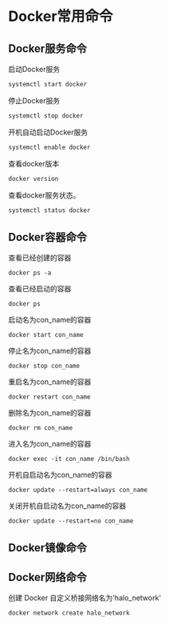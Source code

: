 # Docker常用命令

## Docker服务命令

启动Docker服务

```bash
systemctl start docker
```

停止Docker服务

```bash
systemctl stop docker
```

开机自动启动Docker服务

```bash
systemctl enable docker
```

查看docker版本

```bash
docker version
```

查看docker服务状态。

```bash
systemctl status docker
```

## Docker容器命令

查看已经创建的容器

```
docker ps -a
```

查看已经启动的容器

```
docker ps
```

启动名为con_name的容器

```
docker start con_name
```

停止名为con_name的容器

```
docker stop con_name
```

重启名为con_name的容器

```
docker restart con_name
```

删除名为con_name的容器

```
docker rm con_name
```

进入名为con_name的容器

```
docker exec -it con_name /bin/bash
```

开机自启动名为con_name的容器

```
docker update --restart=always con_name
```

关闭开机自启动名为con_name的容器

```
docker update --restart=no con_name
```

## Docker镜像命令

## Docker网络命令

创建 Docker 自定义桥接网络名为'halo_network'

```
docker network create halo_network
```
